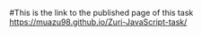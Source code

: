 #This is the link to the published page of this task
https://muazu98.github.io/Zuri-JavaScript-task/